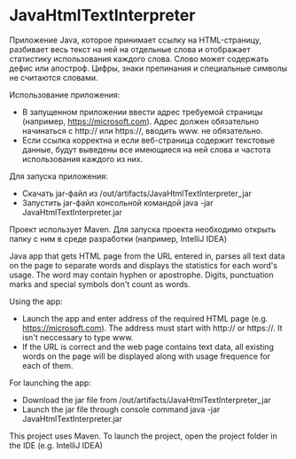 # JavaHtmlTextInterpreter
Приложение Java, которое принимает ссылку на HTML-страницу, разбивает весь текст на ней на отдельные слова и отображает статистику использования каждого слова.
Слово может содержать дефис или апостроф. Цифры, знаки препинания и специальные символы не считаются словами.

Использование приложения:
- В запущенном приложении ввести адрес требуемой страницы (например, https://microsoft.com). Адрес должен обязательно начинаться с http:// или https://, вводить www. не обязательно.
- Если ссылка корректна и если веб-страница содержит текстовые данные, будут выведены все имеющиеся на ней слова и частота использования каждого из них.

Для запуска приложения:
- Скачать jar-файл из /out/artifacts/JavaHtmlTextInterpreter_jar
- Запустить jar-файл консольной командой java -jar JavaHtmlTextInterpreter.jar

Проект использует Maven. Для запуска проекта необходимо открыть папку с ним в среде разработки (например, IntelliJ IDEA)

Java app that gets HTML page from the URL entered in, parses all text data on the page to separate words and displays the statistics for each word's usage.
The word may contain hyphen or apostrophe. Digits, punctuation marks and special symbols don't count as words.

Using the app:
- Launch the app and enter address of the required HTML page (e.g. https://microsoft.com). The address must start with http:// or https://. It isn't neccessary to type www.
- If the URL is correct and the web page contains text data, all existing words on the page will be displayed along with usage frequence for each of them. 

For launching the app:
- Download the jar file from /out/artifacts/JavaHtmlTextInterpreter_jar
- Launch the jar file through console command java -jar JavaHtmlTextInterpreter.jar

This project uses Maven. To launch the project, open the project folder in the IDE (e.g. IntelliJ IDEA)
